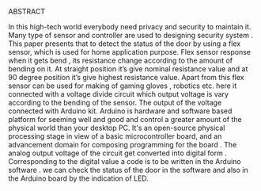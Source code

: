 
ABSTRACT

In this high-tech world everybody need privacy and security to maintain it. Many
type of sensor and controller are used to designing security system . This paper
presents that to detect the status of the door by using a flex sensor, which is used
for home application purpose. Flex sensor response when it gets bend , its
resistance change according to the amount of bending on it. At straight position it’s
give nominal resistance value and at 90 degree position it’s give highest resistance
value. Apart from this flex sensor can be used for making of gaming gloves , robotics
etc. here it connected with a voltage divide circuit which output voltage is vary
according to the bending of the sensor. The output of the voltage connected with
Arduino kit. Arduino is hardware and software based platform for seeming well
and good and control a greater amount of the physical world than your desktop PC.
It's an open-source physical processing stage in view of a basic microcontroller
board, and an advancement domain for composing programming for the board .
The analog output voltage of the circuit get converted into digital form .
Corresponding to the digital value a code is to be written in the Arduino software .
we can check the status of the door in the software and also in the Arduino board by the indication of LED.
